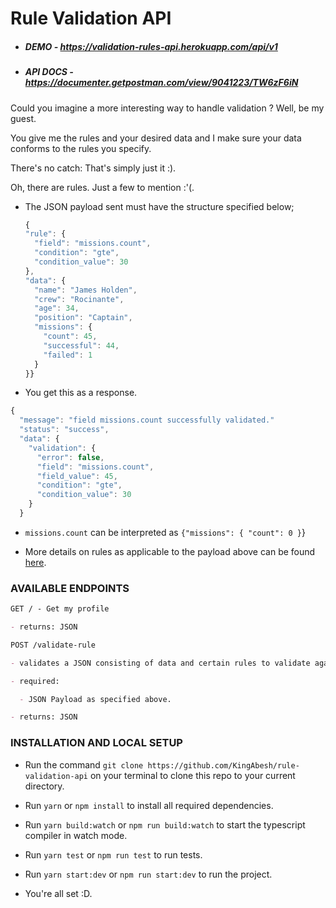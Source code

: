 # Rule Validation API

- ##### DEMO - https://validation-rules-api.herokuapp.com/api/v1

- ##### API DOCS - https://documenter.getpostman.com/view/9041223/TW6zF6iN

Could you imagine a more interesting way to handle validation ? Well, be my guest.

You give me the rules and your desired data and I make sure your data conforms to the rules you specify.

There's no catch: That's simply just it :).

Oh, there are rules. Just a few to mention :'(.

- The JSON payload sent must have the structure specified below;

  ```javascript
  {
  "rule": {
    "field": "missions.count",
    "condition": "gte",
    "condition_value": 30
  },
  "data": {
    "name": "James Holden",
    "crew": "Rocinante",
    "age": 34,
    "position": "Captain",
    "missions": {
      "count": 45,
      "successful": 44,
      "failed": 1
    }
  }}
  ```

- You get this as a response.

```javascript
{
  "message": "field missions.count successfully validated."
  "status": "success",
  "data": {
    "validation": {
      "error": false,
      "field": "missions.count",
      "field_value": 45,
      "condition": "gte",
      "condition_value": 30
    }
  }
```

- `missions.count` can be interpreted as `{"missions": { "count": 0 }`}

- More details on rules as applicable to the payload above can be found [here](https://flwat.glitch.me/fulltime.html).

### AVAILABLE ENDPOINTS

```markdown
GET / - Get my profile

- returns: JSON
```

```markdown
POST /validate-rule

- validates a JSON consisting of data and certain rules to validate against.

- required:

  - JSON Payload as specified above.

- returns: JSON
```

### INSTALLATION AND LOCAL SETUP

- Run the command `git clone https://github.com/KingAbesh/rule-validation-api` on your terminal to clone this repo to your current directory.
- Run `yarn` or `npm install` to install all required dependencies.

- Run `yarn build:watch` or `npm run build:watch` to start the typescript compiler in watch mode.

- Run `yarn test` or `npm run test` to run tests.

- Run `yarn start:dev` or `npm run start:dev` to run the project.

- You're all set :D.
